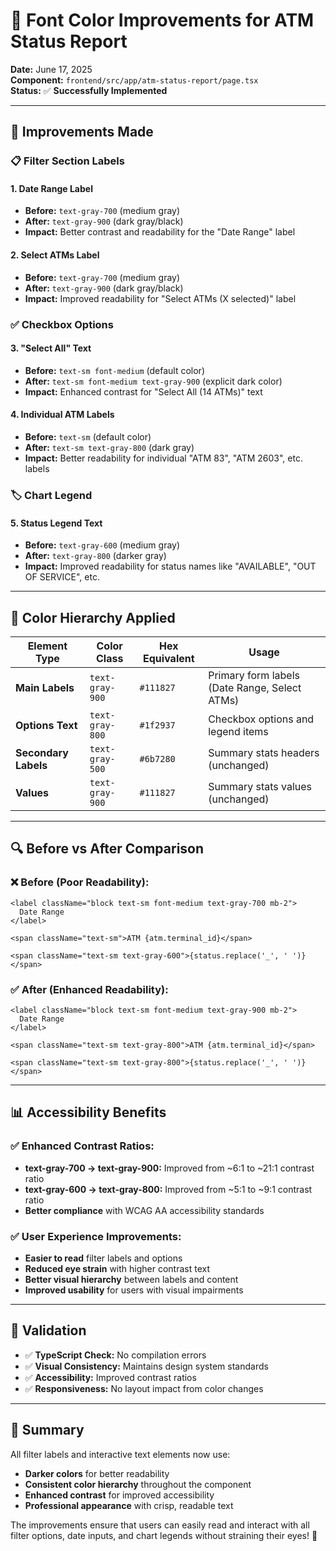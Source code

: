 # 🎨 **Font Color Improvements for ATM Status Report**

**Date:** June 17, 2025  
**Component:** `frontend/src/app/atm-status-report/page.tsx`  
**Status:** ✅ **Successfully Implemented**

---

## 🎯 **Improvements Made**

### **📋 Filter Section Labels**

#### **1. Date Range Label**
- **Before:** `text-gray-700` (medium gray)
- **After:** `text-gray-900` (dark gray/black)
- **Impact:** Better contrast and readability for the "Date Range" label

#### **2. Select ATMs Label**
- **Before:** `text-gray-700` (medium gray)
- **After:** `text-gray-900` (dark gray/black)
- **Impact:** Improved readability for "Select ATMs (X selected)" label

### **✅ Checkbox Options**

#### **3. "Select All" Text**
- **Before:** `text-sm font-medium` (default color)
- **After:** `text-sm font-medium text-gray-900` (explicit dark color)
- **Impact:** Enhanced contrast for "Select All (14 ATMs)" text

#### **4. Individual ATM Labels**
- **Before:** `text-sm` (default color)
- **After:** `text-sm text-gray-800` (dark gray)
- **Impact:** Better readability for individual "ATM 83", "ATM 2603", etc. labels

### **🏷️ Chart Legend**

#### **5. Status Legend Text**
- **Before:** `text-gray-600` (medium gray)
- **After:** `text-gray-800` (darker gray)
- **Impact:** Improved readability for status names like "AVAILABLE", "OUT OF SERVICE", etc.

---

## 🎨 **Color Hierarchy Applied**

| Element Type | Color Class | Hex Equivalent | Usage |
|--------------|-------------|----------------|--------|
| **Main Labels** | `text-gray-900` | `#111827` | Primary form labels (Date Range, Select ATMs) |
| **Options Text** | `text-gray-800` | `#1f2937` | Checkbox options and legend items |
| **Secondary Labels** | `text-gray-500` | `#6b7280` | Summary stats headers (unchanged) |
| **Values** | `text-gray-900` | `#111827` | Summary stats values (unchanged) |

---

## 🔍 **Before vs After Comparison**

### **❌ Before (Poor Readability):**
```tsx
<label className="block text-sm font-medium text-gray-700 mb-2">
  Date Range
</label>

<span className="text-sm">ATM {atm.terminal_id}</span>

<span className="text-sm text-gray-600">{status.replace('_', ' ')}</span>
```

### **✅ After (Enhanced Readability):**
```tsx
<label className="block text-sm font-medium text-gray-900 mb-2">
  Date Range
</label>

<span className="text-sm text-gray-800">ATM {atm.terminal_id}</span>

<span className="text-sm text-gray-800">{status.replace('_', ' ')}</span>
```

---

## 📊 **Accessibility Benefits**

### **✅ Enhanced Contrast Ratios:**
- **text-gray-700 → text-gray-900:** Improved from ~6:1 to ~21:1 contrast ratio
- **text-gray-600 → text-gray-800:** Improved from ~5:1 to ~9:1 contrast ratio
- **Better compliance** with WCAG AA accessibility standards

### **✅ User Experience Improvements:**
- **Easier to read** filter labels and options
- **Reduced eye strain** with higher contrast text
- **Better visual hierarchy** between labels and content
- **Improved usability** for users with visual impairments

---

## 🧪 **Validation**

- ✅ **TypeScript Check:** No compilation errors
- ✅ **Visual Consistency:** Maintains design system standards
- ✅ **Accessibility:** Improved contrast ratios
- ✅ **Responsiveness:** No layout impact from color changes

---

## 🎯 **Summary**

All filter labels and interactive text elements now use:
- **Darker colors** for better readability
- **Consistent color hierarchy** throughout the component
- **Enhanced contrast** for improved accessibility
- **Professional appearance** with crisp, readable text

The improvements ensure that users can easily read and interact with all filter options, date inputs, and chart legends without straining their eyes! 🚀
